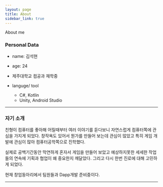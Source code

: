 ```yaml
---
layout: page
title: About
sidebar_link: true
---
```


<p class="message">
  About me
</p>

### Personal Data

- name: 김석현

- age: 24

- 제주대학교 컴공과 재학중

- languge/ tool
  - C#, Kotlin
  - Unity, Android Studio

---

### 자기 소개

  친형이 컴퓨터를 좋아해 어릴때부터 여러 이야기를 듣다보니 자연스럽게 컴퓨터쪽에 관심을 가지게 되었다. 
 창작욕도 있어서 뭔가를 만들어 보는데 관심이 많았고 특히 게임 개발에 관심이 많아 컴퓨터공학쪽으로 진학했다.
 
  실제로 공백기간동안 막연하게 혼자서 게임을 만들어 보았고 예상하지못한 세세한 작업들의 연속에 기획과 협업이 왜 중요한지 깨달았다. 
 그리고 다시 한번 진로에 대해 고민하게 되었다.
 
  현재 창업동아리에서 팀원들과 Dapp개발 준비중이다.
 
 ---
